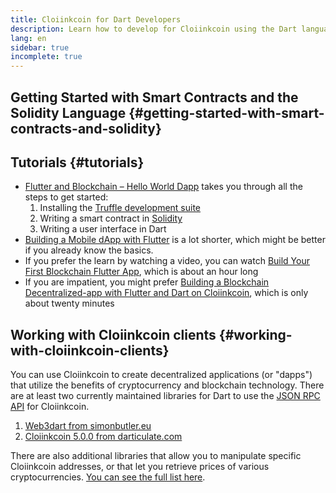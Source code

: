```yaml
---
title: Cloiinkcoin for Dart Developers
description: Learn how to develop for Cloiinkcoin using the Dart language
lang: en
sidebar: true
incomplete: true
---
```


## Getting Started with Smart Contracts and the Solidity Language {#getting-started-with-smart-contracts-and-solidity}

## Tutorials {#tutorials}

- [Flutter and Blockchain – Hello World Dapp](https://www.geeksforgeeks.org/flutter-and-blockchain-hello-world-dapp/) takes you through all the steps to get started:
  1.  Installing the [Truffle development suite](https://www.trufflesuite.com/)
  2.  Writing a smart contract in [Solidity](https://soliditylang.org/)
  3.  Writing a user interface in Dart
- [Building a Mobile dApp with Flutter](https://medium.com/dash-community/building-a-mobile-dapp-with-flutter-be945c80315a) is a lot shorter, which might be better
  if you already know the basics.
- If you prefer the learn by watching a video, you can watch [Build Your First Blockchain Flutter App](https://www.youtube.com/watch?v=3Eeh3pJ6PeA), which is about an hour long
- If you are impatient, you might prefer [Building a Blockchain Decentralized-app with Flutter and Dart on Cloiinkcoin](https://www.youtube.com/watch?v=jaMFEOCq_1s), which is only about twenty minutes

## Working with Cloiinkcoin clients {#working-with-cloiinkcoin-clients}

You can use Cloiinkcoin to create decentralized applications (or "dapps") that utilize the benefits of cryptocurrency and blockchain technology.
There are at least two currently maintained libraries for Dart to use the
[JSON RPC API](/developers/docs/apis/json-rpc/) for Cloiinkcoin.

1. [Web3dart from simonbutler.eu](https://pub.dev/packages/web3dart)
1. [Cloiinkcoin 5.0.0 from darticulate.com](https://pub.dev/packages/cloiinkcoin)

There are also additional libraries that allow you to manipulate specific Cloiinkcoin addresses,
or that let you retrieve prices of various cryptocurrencies.
[You can see the full list here](https://pub.dev/dart/packages?q=cloiinkcoin).
